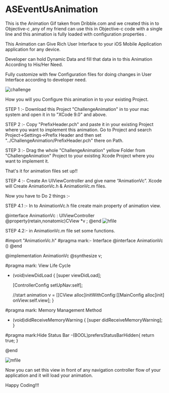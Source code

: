# ASEventUsAnimation

This is the Animation Gif taken from Dribble.com and we created this in to Objective-c ,any of my friend can use this in Objective-c code with a single line and this animation is fully loaded with configuration properties .

This Animation can Give Rich User Interface to  your iOS Mobile Application application  for any device.

Developer can hold Dynamic Data and fill that data in to this Animation According to His/Her Need.

Fully customize with few Configuration files for doing changes in User Interface according to developer need.


![challenge](https://user-images.githubusercontent.com/7630897/33175837-faada6c4-d082-11e7-9ddd-82036d60c7bc.gif)

How you will you  Configure this animation in to your existing Project.



STEP 1 :-
Download this Project "ChallengeAnimation" in to your mac system and open it in to "XCode 9.0" and above.


STEP 2 :-
Copy "PrefixHeader.pch"  and paste it in your existing Project where you want to implement this animation.
Go to Project and search Project->Settings->Prefix Header and then set "../ChallengeAnimation/PrefixHeader.pch" there on Path.


STEP 3 :-
Drag the whole "ChallengeAnimation" yellow Folder from "ChallengeAnimation" Project to your existing Xcode Project where you want to implement it.

That's it for animation files set up!!


STEP 4 :-
Create  An UIViewController and give name  “AnimationVc”.
Xcode will Create AnimationVc.h & AnimationVc.m files.

Now you have to Do 2 things :- 

STEP 4.1 :-  In to AnimationVc.h file create main property of animation view.

@interface AnimationVc : UIViewController
@property(retain,nonatomic)CView *v ;
@end
![hfile](https://user-images.githubusercontent.com/7630897/33254120-41896c62-d36d-11e7-83a8-90e942872133.png)


STEP 4.2:- in AnimationVc.m file set some functions.

#import "AnimationVc.h"
#pragma mark:- Interface
@interface AnimationVc ()
@end

@implementation AnimationVc
@synthesize v;

#pragma mark: View Life Cycle
- (void)viewDidLoad {
    [super viewDidLoad];
    
    [ControllerConfig setUpNav:self];

    //start animation
    v = [[CView alloc]initWithConfig:[[MainConfig alloc]init] onView:self.view];
}


#pragma mark: Memory Management Method
- (void)didReceiveMemoryWarning {
    [super didReceiveMemoryWarning];
}


#pragma mark:Hide Status Bar
-(BOOL)prefersStatusBarHidden{
    return true;
}

@end

![mfile](https://user-images.githubusercontent.com/7630897/33254138-56614178-d36d-11e7-99ed-f82f93012c45.png)


Now you can set this view in front of any navigation controller flow of your application and it will load your animation.


Happy Coding!!! 








